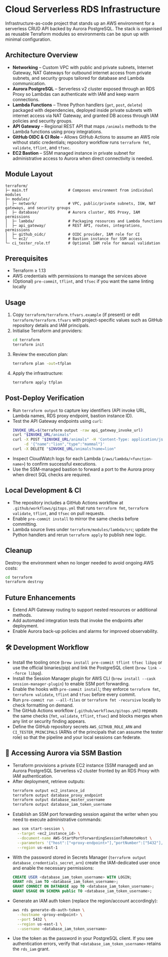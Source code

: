 # Cloud Serverless RDS Infrastructure

Infrastructure-as-code project that stands up an AWS environment for a serverless CRUD API backed by Aurora PostgreSQL. The stack is organised as reusable Terraform modules so environments can be spun up with minimal configuration.

## Architecture Overview

- **Networking** – Custom VPC with public and private subnets, Internet Gateway, NAT Gateways for outbound internet access from private subnets, and security groups tailored for database and Lambda communication.
- **Aurora PostgreSQL** – Serverless v2 cluster exposed through an RDS Proxy so Lambdas can authenticate with IAM and keep warm connections.
- **Lambda Functions** – Three Python handlers (`get`, `post`, `delete`) packaged with dependencies, deployed inside private subnets with internet access via NAT Gateway, and granted DB access through IAM policies and security groups.
- **API Gateway** – Regional REST API that maps `/animals` methods to the Lambda functions using proxy integrations.
- **GitHub OIDC & CI Role** – Allows GitHub Actions to assume an AWS role without static credentials; repository workflow runs `terraform fmt`, `validate`, `tflint`, and `tfsec`.
- **EC2 Bastion** – SSM managed instance in private subnet for administrative access to Aurora when direct connectivity is needed.

## Module Layout

```
terraform/
├─ main.tf                  # Composes environment from individual modules
├─ modules/
│  ├─ network/              # VPC, public/private subnets, IGW, NAT gateways, and security groups
│  ├─ database/             # Aurora cluster, RDS Proxy, IAM permissions
│  ├─ lambda/               # Packaging resources and Lambda functions
│  ├─ api_gateway/          # REST API, routes, integrations, permissions
│  ├─ github_oidc/          # OIDC provider, IAM role for CI
│  └─ ec2/                  # Bastion instance for SSM access
└─ ci_tester_role.tf        # Optional IAM role for manual validation
```

## Prerequisites

- Terraform ≥ 1.13
- AWS credentials with permissions to manage the services above
- (Optional) `pre-commit`, `tflint`, and `tfsec` if you want the same linting locally

## Usage

1. Copy `terraform/terraform.tfvars.example` (if present) or edit `terraform/terraform.tfvars` with project-specific values such as GitHub repository details and IAM principals.
2. Initialise Terraform and providers:
   ```bash
   cd terraform
   terraform init
   ```
3. Review the execution plan:
   ```bash
   terraform plan -out=tfplan
   ```
4. Apply the infrastructure:
   ```bash
   terraform apply tfplan
   ```

## Post-Deploy Verification

- Run `terraform output` to capture key identifiers (API invoke URL, Lambda names, RDS proxy endpoint, bastion instance ID).
- Test the API Gateway endpoints using `curl`:
  ```bash
  INVOKE_URL=$(terraform output -raw api_gateway_invoke_url)
  curl "$INVOKE_URL/animals"
  curl -X POST "$INVOKE_URL/animals" -H 'Content-Type: application/json' \
       -d '{"name":"lion","type":"mammal"}'
  curl -X DELETE "$INVOKE_URL/animals?name=lion"
  ```
- Inspect CloudWatch logs for each Lambda (`/aws/lambda/<function-name>`) to confirm successful executions.
- Use the SSM-managed bastion to forward a port to the Aurora proxy when direct SQL checks are required.

## Local Development & CI

- The repository includes a GitHub Actions workflow at `.github/workflows/gitops.yml` that runs `terraform fmt`, `terraform validate`, `tflint`, and `tfsec` on pull requests.
- Enable `pre-commit install` to mirror the same checks before committing.
- Lambda source lives under `terraform/modules/lambda/src`; update the Python handlers and rerun `terraform apply` to publish new logic.

## Cleanup

Destroy the environment when no longer needed to avoid ongoing AWS costs:

```bash
cd terraform
terraform destroy
```

## Future Enhancements

- Extend API Gateway routing to support nested resources or additional methods.
- Add automated integration tests that invoke the endpoints after deployment.
- Enable Aurora back-up policies and alarms for improved observability.

## 🛠 Development Workflow

- Install the tooling once (`brew install pre-commit tflint tfsec libpq` or use the official binaries/pip) and link the PostgreSQL client (`brew link --force libpq`).
- Install the Session Manager plugin for AWS CLI (`brew install --cask session-manager-plugin`) to enable SSM port forwarding.
- Enable the hooks with `pre-commit install`; they enforce `terraform fmt`, `terraform validate`, `tflint` and `tfsec` before every commit.
- Run `pre-commit run --all-files` or `terraform fmt -recursive` locally to check formatting on demand.
- The GitHub Actions workflow (`.github/workflows/gitops.yml`) repeats the same checks (`fmt`, `validate`, `tflint`, `tfsec`) and blocks merges when any lint or security finding appears.
- Define the GitHub repository secrets `AWS_GITHUB_ROLE_ARN` and `CI_TESTER_PRINCIPALS` (ARNs of the principals that can assume the tester role) so that the pipeline and your local sessions can federate.

## 🔐 Accessing Aurora via SSM Bastion

- Terraform provisions a private EC2 instance (SSM managed) and an Aurora PostgreSQL Serverless v2 cluster fronted by an RDS Proxy with IAM authentication.
- After deployment, retrieve outputs:
  ```bash
  terraform output ec2_instance_id
  terraform output database_proxy_endpoint
  terraform output database_master_username
  terraform output database_iam_token_username
  ```
- Establish an SSM port forwarding session against the writer when you need to execute administrative commands:
  ```bash
  aws ssm start-session \
    --target <ec2_instance_id> \
    --document-name AWS-StartPortForwardingSessionToRemoteHost \
    --parameters '{"host":["<proxy-endpoint>"],"portNumber":["5432"],"localPortNumber":["5432"]}' \
    --region us-east-1
  ```
- With the password stored in Secrets Manager (`terraform output database_credentials_secret_arn`) create the IAM-dedicated user once and enable the necessary permissions:
  ```sql
  CREATE USER <database_iam_token_username> WITH LOGIN;
  GRANT rds_iam TO <database_iam_token_username>;
  GRANT CONNECT ON DATABASE app TO <database_iam_token_username>;
  GRANT USAGE ON SCHEMA public TO <database_iam_token_username>;
  ```
- Generate an IAM auth token (replace the region/account accordingly):
  ```bash
  aws rds generate-db-auth-token \
    --hostname <proxy-endpoint> \
    --port 5432 \
    --region us-east-1 \
    --username <database_iam_token_username>
  ```
- Use the token as the password in your PostgreSQL client. If you see authentication errors, verify that `<database_iam_token_username>` retains the `rds_iam` grant.
